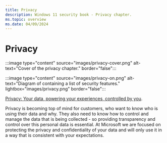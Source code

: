 ```yaml
---
title: Privacy
description: Windows 11 security book - Privacy chapter.
ms.topic: overview
ms.date: 04/09/2024
---
```


# Privacy

:::image type="content" source="images/privacy-cover.png" alt-text="Cover of the privacy chapter." border="false":::

:::image type="content" source="images/privacy-on.png" alt-text="Diagram of containing a list of security features." lightbox="images/privacy.png" border="false":::

[Privacy: Your data, powering your experiences, controlled by you](https://privacy.microsoft.com/).

Privacy is becoming top of mind for customers, who want to know who is using their data and why. They also need to know how to control and manage the data that is being collected - so providing transparency and control over this personal data is essential. At Microsoft we are focused on protecting the privacy and confidentiality of your data and will only use it in a way that is consistent with your expectations.
